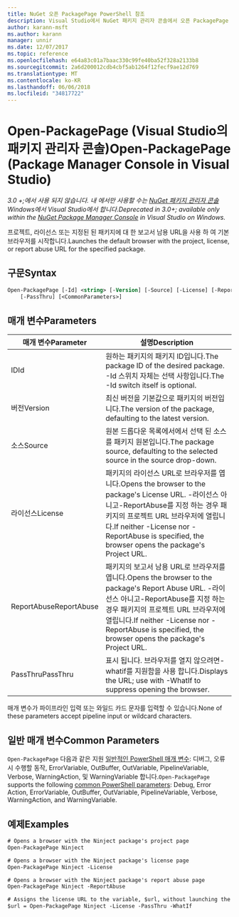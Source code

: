 ```yaml
---
title: NuGet 오픈 PackagePage PowerShell 참조
description: Visual Studio에서 NuGet 패키지 관리자 콘솔에서 오픈 PackagePage PowerShell 명령에 대 한 참조입니다.
author: karann-msft
ms.author: karann
manager: unnir
ms.date: 12/07/2017
ms.topic: reference
ms.openlocfilehash: e64a83c01a7baac330c99fe40ba52f328a2133b8
ms.sourcegitcommit: 2a6d200012cdb4cbf5ab1264f12fecf9ae12d769
ms.translationtype: MT
ms.contentlocale: ko-KR
ms.lasthandoff: 06/06/2018
ms.locfileid: "34817722"
---
```

# <a name="open-packagepage-package-manager-console-in-visual-studio"></a><span data-ttu-id="2d02f-103">Open-PackagePage (Visual Studio의 패키지 관리자 콘솔)</span><span class="sxs-lookup"><span data-stu-id="2d02f-103">Open-PackagePage (Package Manager Console in Visual Studio)</span></span>

<span data-ttu-id="2d02f-104">*3.0 +;에서 사용 되지 않습니다. 내 에서만 사용할 수는 [NuGet 패키지 관리자 콘솔](package-manager-console.md) Windows에서 Visual Studio에서 합니다.*</span><span class="sxs-lookup"><span data-stu-id="2d02f-104">*Deprecated in 3.0+; available only within the [NuGet Package Manager Console](package-manager-console.md) in Visual Studio on Windows.*</span></span>

<span data-ttu-id="2d02f-105">프로젝트, 라이선스 또는 지정된 된 패키지에 대 한 보고서 남용 URL을 사용 하 여 기본 브라우저를 시작합니다.</span><span class="sxs-lookup"><span data-stu-id="2d02f-105">Launches the default browser with the project, license, or report abuse URL for the specified package.</span></span>

## <a name="syntax"></a><span data-ttu-id="2d02f-106">구문</span><span class="sxs-lookup"><span data-stu-id="2d02f-106">Syntax</span></span>

```ps
Open-PackagePage [-Id] <string> [-Version] [-Source] [-License] [-ReportAbuse]
    [-PassThru] [<CommonParameters>]
```

## <a name="parameters"></a><span data-ttu-id="2d02f-107">매개 변수</span><span class="sxs-lookup"><span data-stu-id="2d02f-107">Parameters</span></span>

| <span data-ttu-id="2d02f-108">매개 변수</span><span class="sxs-lookup"><span data-stu-id="2d02f-108">Parameter</span></span> | <span data-ttu-id="2d02f-109">설명</span><span class="sxs-lookup"><span data-stu-id="2d02f-109">Description</span></span> |
| --- | --- |
| <span data-ttu-id="2d02f-110">ID</span><span class="sxs-lookup"><span data-stu-id="2d02f-110">Id</span></span> | <span data-ttu-id="2d02f-111">원하는 패키지의 패키지 ID입니다.</span><span class="sxs-lookup"><span data-stu-id="2d02f-111">The package ID of the desired package.</span></span> <span data-ttu-id="2d02f-112">-Id 스위치 자체는 선택 사항입니다.</span><span class="sxs-lookup"><span data-stu-id="2d02f-112">The -Id switch itself is optional.</span></span> |
| <span data-ttu-id="2d02f-113">버전</span><span class="sxs-lookup"><span data-stu-id="2d02f-113">Version</span></span> | <span data-ttu-id="2d02f-114">최신 버전을 기본값으로 패키지의 버전입니다.</span><span class="sxs-lookup"><span data-stu-id="2d02f-114">The version of the package, defaulting to the latest version.</span></span> |
| <span data-ttu-id="2d02f-115">소스</span><span class="sxs-lookup"><span data-stu-id="2d02f-115">Source</span></span> | <span data-ttu-id="2d02f-116">원본 드롭다운 목록에서에서 선택 된 소스를 패키지 원본입니다.</span><span class="sxs-lookup"><span data-stu-id="2d02f-116">The package source, defaulting to the selected source in the source drop-down.</span></span> |
| <span data-ttu-id="2d02f-117">라이선스</span><span class="sxs-lookup"><span data-stu-id="2d02f-117">License</span></span> | <span data-ttu-id="2d02f-118">패키지의 라이선스 URL로 브라우저를 엽니다.</span><span class="sxs-lookup"><span data-stu-id="2d02f-118">Opens the browser to the package's License URL.</span></span> <span data-ttu-id="2d02f-119">-라이선스 아니고-ReportAbuse를 지정 하는 경우 패키지의 프로젝트 URL 브라우저에 열립니다.</span><span class="sxs-lookup"><span data-stu-id="2d02f-119">If neither -License nor -ReportAbuse is specified, the browser opens the package's Project URL.</span></span> |
| <span data-ttu-id="2d02f-120">ReportAbuse</span><span class="sxs-lookup"><span data-stu-id="2d02f-120">ReportAbuse</span></span> | <span data-ttu-id="2d02f-121">패키지의 보고서 남용 URL로 브라우저를 엽니다.</span><span class="sxs-lookup"><span data-stu-id="2d02f-121">Opens the browser to the package's Report Abuse URL.</span></span> <span data-ttu-id="2d02f-122">-라이선스 아니고-ReportAbuse를 지정 하는 경우 패키지의 프로젝트 URL 브라우저에 열립니다.</span><span class="sxs-lookup"><span data-stu-id="2d02f-122">If neither -License nor -ReportAbuse is specified, the browser opens the package's Project URL.</span></span> |
| <span data-ttu-id="2d02f-123">PassThru</span><span class="sxs-lookup"><span data-stu-id="2d02f-123">PassThru</span></span> | <span data-ttu-id="2d02f-124">표시 됩니다. 브라우저를 열지 않으려면-whatif를 지원함을 사용 합니다.</span><span class="sxs-lookup"><span data-stu-id="2d02f-124">Displays the URL; use with -WhatIf to suppress opening the browser.</span></span> |

<span data-ttu-id="2d02f-125">매개 변수가 파이프라인 입력 또는 와일드 카드 문자를 입력할 수 있습니다.</span><span class="sxs-lookup"><span data-stu-id="2d02f-125">None of these parameters accept pipeline input or wildcard characters.</span></span>

## <a name="common-parameters"></a><span data-ttu-id="2d02f-126">일반 매개 변수</span><span class="sxs-lookup"><span data-stu-id="2d02f-126">Common Parameters</span></span>

<span data-ttu-id="2d02f-127">`Open-PackagePage` 다음과 같은 지원 [일반적인 PowerShell 매개 변수](http://go.microsoft.com/fwlink/?LinkID=113216): 디버그, 오류 시 수행할 동작, ErrorVariable, OutBuffer, OutVariable, PipelineVariable, Verbose, WarningAction, 및 WarningVariable 합니다.</span><span class="sxs-lookup"><span data-stu-id="2d02f-127">`Open-PackagePage` supports the following [common PowerShell parameters](http://go.microsoft.com/fwlink/?LinkID=113216): Debug, Error Action, ErrorVariable, OutBuffer, OutVariable, PipelineVariable, Verbose, WarningAction, and WarningVariable.</span></span>

## <a name="examples"></a><span data-ttu-id="2d02f-128">예제</span><span class="sxs-lookup"><span data-stu-id="2d02f-128">Examples</span></span>

```ps
# Opens a browser with the Ninject package's project page
Open-PackagePage Ninject

# Opens a browser with the Ninject package's license page
Open-PackagePage Ninject -License

# Opens a browser with the Ninject package's report abuse page  
Open-PackagePage Ninject -ReportAbuse

# Assigns the license URL to the variable, $url, without launching the browser
$url = Open-PackagePage Ninject -License -PassThru -WhatIf
```